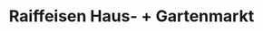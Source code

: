 ---
title: "Raiffeisen Haus- + Gartenmarkt"
url: /rahden/raiffeisen-haus-gartenmarkt/
shop: Garten-Center
---
